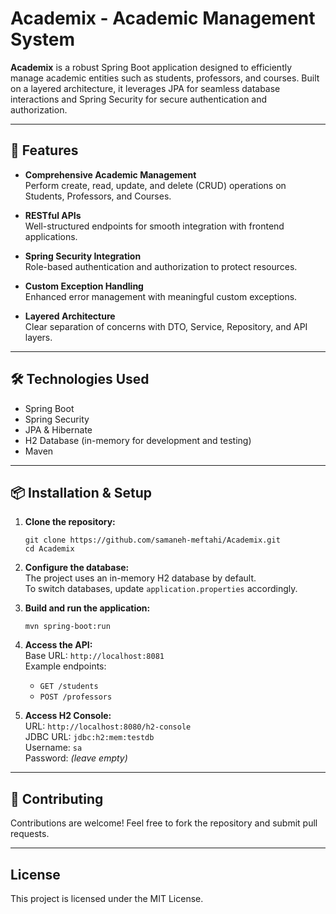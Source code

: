 # Academix - Academic Management System

**Academix** is a robust Spring Boot application designed to efficiently manage academic entities such as students, professors, and courses. Built on a layered architecture, it leverages JPA for seamless database interactions and Spring Security for secure authentication and authorization.

---

## 🚀 Features

- **Comprehensive Academic Management**  
  Perform create, read, update, and delete (CRUD) operations on Students, Professors, and Courses.

- **RESTful APIs**  
  Well-structured endpoints for smooth integration with frontend applications.

- **Spring Security Integration**  
  Role-based authentication and authorization to protect resources.

- **Custom Exception Handling**  
  Enhanced error management with meaningful custom exceptions.

- **Layered Architecture**  
  Clear separation of concerns with DTO, Service, Repository, and API layers.

---

## 🛠️ Technologies Used

- Spring Boot  
- Spring Security  
- JPA & Hibernate  
- H2 Database (in-memory for development and testing)  
- Maven  

---

## 📦 Installation & Setup

1. **Clone the repository:**

   ```
   git clone https://github.com/samaneh-meftahi/Academix.git
   cd Academix
   ```

2. **Configure the database:**  
   The project uses an in-memory H2 database by default.  
   To switch databases, update `application.properties` accordingly.

3. **Build and run the application:**

   ```
   mvn spring-boot:run
   ```

4. **Access the API:**  
   Base URL: `http://localhost:8081`  
   Example endpoints:  
   - `GET /students`  
   - `POST /professors`

5. **Access H2 Console:**  
   URL: `http://localhost:8080/h2-console`  
   JDBC URL: `jdbc:h2:mem:testdb`  
   Username: `sa`  
   Password: *(leave empty)*

---

## 🤝 Contributing

Contributions are welcome! Feel free to fork the repository and submit pull requests.

---

## License

This project is licensed under the MIT License.
